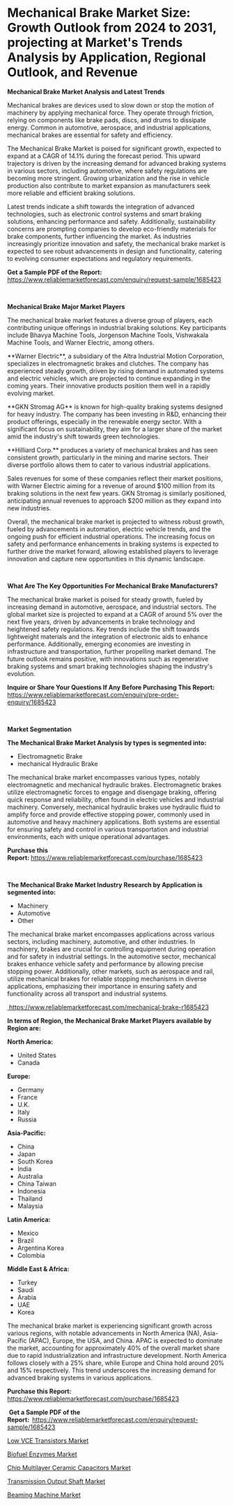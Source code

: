 <p><h1>Mechanical Brake Market Size: Growth Outlook from 2024 to 2031, projecting at Market's Trends Analysis by Application, Regional Outlook, and Revenue</h1></p><p><strong>Mechanical Brake Market Analysis and Latest Trends</strong></p>
<p><p>Mechanical brakes are devices used to slow down or stop the motion of machinery by applying mechanical force. They operate through friction, relying on components like brake pads, discs, and drums to dissipate energy. Common in automotive, aerospace, and industrial applications, mechanical brakes are essential for safety and efficiency.</p><p>The Mechanical Brake Market is poised for significant growth, expected to expand at a CAGR of 14.1% during the forecast period. This upward trajectory is driven by the increasing demand for advanced braking systems in various sectors, including automotive, where safety regulations are becoming more stringent. Growing urbanization and the rise in vehicle production also contribute to market expansion as manufacturers seek more reliable and efficient braking solutions.</p><p>Latest trends indicate a shift towards the integration of advanced technologies, such as electronic control systems and smart braking solutions, enhancing performance and safety. Additionally, sustainability concerns are prompting companies to develop eco-friendly materials for brake components, further influencing the market. As industries increasingly prioritize innovation and safety, the mechanical brake market is expected to see robust advancements in design and functionality, catering to evolving consumer expectations and regulatory requirements.</p></p>
<p><strong>Get a Sample PDF of the Report:&nbsp;</strong> <a href="https://www.reliablemarketforecast.com/enquiry/request-sample/1685423?utm_campaign=1134&utm_medium=2&utm_source=Github&utm_content=ia&utm_term=06102024&utm_id=mechanical-brake">https://www.reliablemarketforecast.com/enquiry/request-sample/1685423</a></p>
<p>&nbsp;</p>
<p><strong>Mechanical Brake Major Market Players</strong></p>
<p><p>The mechanical brake market features a diverse group of players, each contributing unique offerings in industrial braking solutions. Key participants include Bhavya Machine Tools, Jorgenson Machine Tools, Vishwakala Machine Tools, and Warner Electric, among others. </p><p>**Warner Electric**, a subsidiary of the Altra Industrial Motion Corporation, specializes in electromagnetic brakes and clutches. The company has experienced steady growth, driven by rising demand in automated systems and electric vehicles, which are projected to continue expanding in the coming years. Their innovative products position them well in a rapidly evolving market.</p><p>**GKN Stromag AG** is known for high-quality braking systems designed for heavy industry. The company has been investing in R&D, enhancing their product offerings, especially in the renewable energy sector. With a significant focus on sustainability, they aim for a larger share of the market amid the industry's shift towards green technologies.</p><p>**Hilliard Corp.** produces a variety of mechanical brakes and has seen consistent growth, particularly in the mining and marine sectors. Their diverse portfolio allows them to cater to various industrial applications. </p><p>Sales revenues for some of these companies reflect their market positions, with Warner Electric aiming for a revenue of around $100 million from its braking solutions in the next few years. GKN Stromag is similarly positioned, anticipating annual revenues to approach $200 million as they expand into new industries.</p><p>Overall, the mechanical brake market is projected to witness robust growth, fueled by advancements in automation, electric vehicle trends, and the ongoing push for efficient industrial operations. The increasing focus on safety and performance enhancements in braking systems is expected to further drive the market forward, allowing established players to leverage innovation and capture new opportunities in this dynamic landscape.</p></p>
<p>&nbsp;</p>
<p><strong>What Are The Key Opportunities For Mechanical Brake Manufacturers?</strong></p>
<p><p>The mechanical brake market is poised for steady growth, fueled by increasing demand in automotive, aerospace, and industrial sectors. The global market size is projected to expand at a CAGR of around 5% over the next five years, driven by advancements in brake technology and heightened safety regulations. Key trends include the shift towards lightweight materials and the integration of electronic aids to enhance performance. Additionally, emerging economies are investing in infrastructure and transportation, further propelling market demand. The future outlook remains positive, with innovations such as regenerative braking systems and smart braking technologies shaping the industry's evolution.</p></p>
<p><strong>Inquire or Share Your Questions If Any Before Purchasing This Report:</strong> <a href="https://www.reliablemarketforecast.com/enquiry/pre-order-enquiry/1685423?utm_campaign=1134&utm_medium=2&utm_source=Github&utm_content=ia&utm_term=06102024&utm_id=mechanical-brake">https://www.reliablemarketforecast.com/enquiry/pre-order-enquiry/1685423</a></p>
<p>&nbsp;</p>
<p><strong>Market Segmentation</strong></p>
<p><strong>The Mechanical Brake Market Analysis by types is segmented into:</strong></p>
<p><ul><li>Electromagnetic Brake</li><li>mechanical Hydraulic Brake</li></ul></p>
<p><p>The mechanical brake market encompasses various types, notably electromagnetic and mechanical hydraulic brakes. Electromagnetic brakes utilize electromagnetic forces to engage and disengage braking, offering quick response and reliability, often found in electric vehicles and industrial machinery. Conversely, mechanical hydraulic brakes use hydraulic fluid to amplify force and provide effective stopping power, commonly used in automotive and heavy machinery applications. Both systems are essential for ensuring safety and control in various transportation and industrial environments, each with unique operational advantages.</p></p>
<p><strong>Purchase this Report:&nbsp;</strong><a href="https://www.reliablemarketforecast.com/purchase/1685423?utm_campaign=1134&utm_medium=2&utm_source=Github&utm_content=ia&utm_term=06102024&utm_id=mechanical-brake">https://www.reliablemarketforecast.com/purchase/1685423</a></p>
<p>&nbsp;</p>
<p><strong>The Mechanical Brake Market Industry Research by Application is segmented into:</strong></p>
<p><ul><li>Machinery</li><li>Automotive</li><li>Other</li></ul></p>
<p><p>The mechanical brake market encompasses applications across various sectors, including machinery, automotive, and other industries. In machinery, brakes are crucial for controlling equipment during operation and for safety in industrial settings. In the automotive sector, mechanical brakes enhance vehicle safety and performance by allowing precise stopping power. Additionally, other markets, such as aerospace and rail, utilize mechanical brakes for reliable stopping mechanisms in diverse applications, emphasizing their importance in ensuring safety and functionality across all transport and industrial systems.</p></p>
<p><a href="https://www.reliablemarketforecast.com/mechanical-brake-r1685423?utm_campaign=1134&utm_medium=2&utm_source=Github&utm_content=ia&utm_term=06102024&utm_id=mechanical-brake">&nbsp;https://www.reliablemarketforecast.com/mechanical-brake-r1685423</a></p>
<p><strong>In terms of Region, the Mechanical Brake Market Players available by Region are:</strong></p>
<p>
    <p> <strong> North America: </strong>
        <ul>
            <li>United States</li>
            <li>Canada</li>
        </ul>
        </p> 
    <p> <strong> Europe: </strong>
        <ul>
            <li>Germany</li>
            <li>France</li>
            <li>U.K.</li>
            <li>Italy</li>
            <li>Russia</li>
        </ul>
        </p> 
    <p> <strong> Asia-Pacific: </strong>
        <ul>
            <li>China</li>
            <li>Japan</li>
            <li>South Korea</li>
            <li>India</li>
            <li>Australia</li>
            <li>China Taiwan</li>
            <li>Indonesia</li>
            <li>Thailand</li>
            <li>Malaysia</li>
        </ul>
        </p> 
    <p> <strong> Latin America: </strong>
        <ul>
            <li>Mexico</li>
            <li>Brazil</li>
            <li>Argentina Korea</li>
            <li>Colombia</li>
        </ul>
        </p> 
    <p> <strong> Middle East & Africa: </strong>
        <ul>
            <li>Turkey</li>
            <li>Saudi</li>
            <li>Arabia</li>
            <li>UAE</li>
            <li>Korea</li>
        </ul>
    </p>
    </p>
<p><p>The mechanical brake market is experiencing significant growth across various regions, with notable advancements in North America (NA), Asia-Pacific (APAC), Europe, the USA, and China. APAC is expected to dominate the market, accounting for approximately 40% of the overall market share due to rapid industrialization and infrastructure development. North America follows closely with a 25% share, while Europe and China hold around 20% and 15% respectively. This trend underscores the increasing demand for advanced braking systems in various applications.</p></p>
<p><strong>Purchase this Report: </strong><a href="https://www.reliablemarketforecast.com/purchase/1685423?utm_campaign=1134&utm_medium=2&utm_source=Github&utm_content=ia&utm_term=06102024&utm_id=mechanical-brake">https://www.reliablemarketforecast.com/purchase/1685423</a></p>
<p>&nbsp;<strong>Get a Sample PDF of the Report:&nbsp;&nbsp;</strong><a href="https://www.reliablemarketforecast.com/enquiry/request-sample/1685423?utm_campaign=1134&utm_medium=2&utm_source=Github&utm_content=ia&utm_term=06102024&utm_id=mechanical-brake">https://www.reliablemarketforecast.com/enquiry/request-sample/1685423</a></p>
<p><strong></strong></p>
<p><p><a href="https://issuu.com/reportprime-2/docs/low-vce-transistors-market-size-203_846b8ad3dfe2f4?utm_campaign=1134&utm_medium=2&utm_source=Github&utm_content=ia&utm_term=06102024&utm_id=mechanical-brake">Low VCE Transistors Market</a></p><p><a href="https://www.linkedin.com/pulse/global-biofuel-enzymes-market-trends-insights-growth-opportunities-6rogf?utm_campaign=1134&utm_medium=2&utm_source=Github&utm_content=ia&utm_term=06102024&utm_id=mechanical-brake">Biofuel Enzymes Market</a></p><p><a href="https://issuu.com/reportprime-2/docs/chip-multilayer-ceramic-capacitors-_4c8ad5e9a64605?utm_campaign=1134&utm_medium=2&utm_source=Github&utm_content=ia&utm_term=06102024&utm_id=mechanical-brake">Chip Multilayer Ceramic Capacitors Market</a></p><p><a href="https://github.com/BryceTownsendr/Market-Research-Report-List-6/blob/main/transmission-output-shaft-market.md?utm_campaign=1134&utm_medium=2&utm_source=Github&utm_content=ia&utm_term=06102024&utm_id=mechanical-brake">Transmission Output Shaft Market</a></p><p><a href="https://www.linkedin.com/pulse/global-beaming-machine-market-analysis-key-trends-future-projections-f0iue?utm_campaign=1134&utm_medium=2&utm_source=Github&utm_content=ia&utm_term=06102024&utm_id=mechanical-brake">Beaming Machine Market</a></p></p>